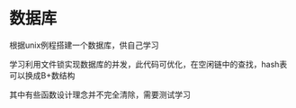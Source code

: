 # 数据库

根据unix例程搭建一个数据库，供自己学习

学习利用文件锁实现数据库的并发，此代码可优化，在空闲链中的查找，hash表可以换成B+数结构

其中有些函数设计理念并不完全清除，需要测试学习



